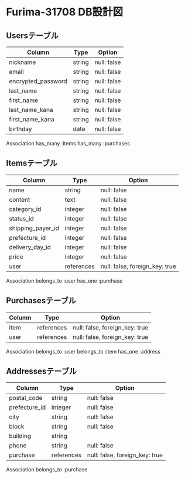# Furima-31708 DB設計図

## Usersテーブル

| Column             | Type   | Option      |
| ------------------ | ------ | ----------- |
| nickname           | string | null: false |
| email              | string | null: false |
| encrypted_password | string | null: false |
| last_name          | string | null: false |
| first_name         | string | null: false |
| last_name_kana     | string | null: false |
| first_name_kana    | string | null: false |
| birthday           | date   | null: false |

Association
has_many :items
has_many :purchases

## Itemsテーブル 

| Column            | Type       | Option                         |
| ----------------- | ---------- | ------------------------------ |
| name              | string     | null: false                    |
| content           | text       | null: false                    |
| category_id       | integer    | null: false                    |
| status_id         | integer    | null: false                    |
| shipping_payer_id | integer    | null: false                    |
| prefecture_id     | integer    | null: false                    |
| delivery_day_id   | integer    | null: false                    |
| price             | integer    | null: false                    |
| user              | references | null: false, foreign_key: true |

Association
belongs_to :user
has_one :purchase

## Purchasesテーブル

| Column | Type       | Option                         |
| ------ | ---------- | ------------------------------ |
| item   | references | null: false, foreign_key: true |
| user   | references | null: false, foreign_key: true |

Association
belongs_to :user
belongs_to :item
has_one :address

## Addressesテーブル

| Column           | Type       | Option                         |
| ---------------- | ---------- | ------------------------------ |
| postal_code      | string     | null: false                    |
| prefecture_id    | integer    | null: false                    |
| city             | string     | null: false                    |
| block            | string     | null: false                    |
| building         | string     |                                |
| phone            | string     | null: false                    |
| purchase         | references | null: false, foreign_key: true |

Association
belongs_to :purchase
